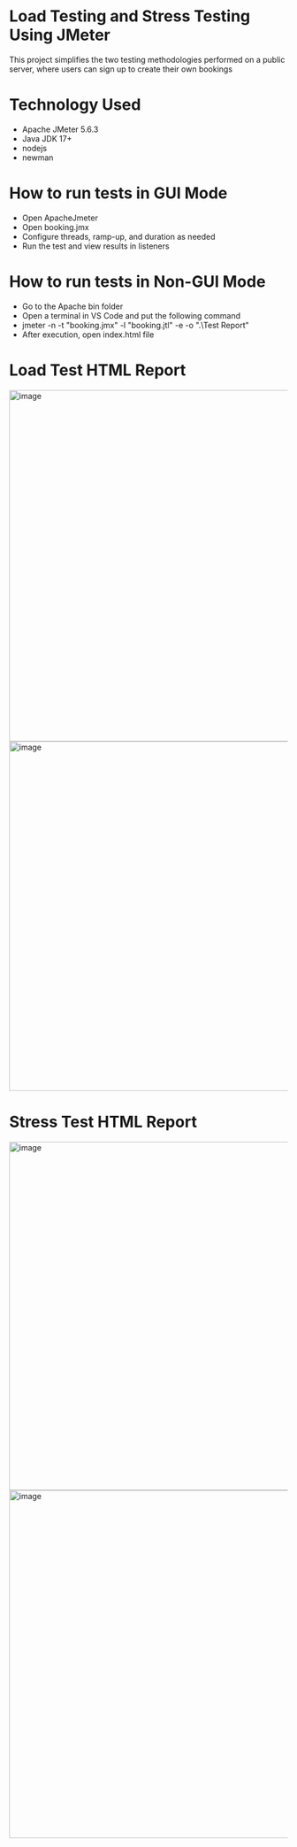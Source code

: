 # Load Testing and Stress Testing Using JMeter

This project simplifies the two testing methodologies performed on a public server, where users can sign up to create their own bookings

# Technology Used

- Apache JMeter 5.6.3
- Java JDK 17+
- nodejs
- newman

# How to run tests in GUI Mode

- Open ApacheJmeter
- Open booking.jmx 
- Configure threads, ramp-up, and duration as needed
- Run the test and view results in listeners

# How to run tests in Non-GUI Mode

- Go to the Apache bin folder
- Open a terminal in VS Code and put the following command
- jmeter -n -t "booking.jmx" -l "booking.jtl" -e -o ".\Test Report"
- After execution, open index.html file

# Load Test HTML Report

<img width="1350" height="635" alt="image" src="https://github.com/user-attachments/assets/f668a3b8-efa1-4c50-a5fa-58ee32fe49cf" />

<img width="1351" height="632" alt="image" src="https://github.com/user-attachments/assets/d6c63fc8-68e6-431d-a99f-de8a3932df32" />

# Stress Test HTML Report

<img width="1350" height="630" alt="image" src="https://github.com/user-attachments/assets/41d536b8-db2f-4187-a47b-187d6a72976d" />

<img width="1349" height="629" alt="image" src="https://github.com/user-attachments/assets/0f70a03b-e30d-4537-a04b-9939c50bd0aa" />




 
